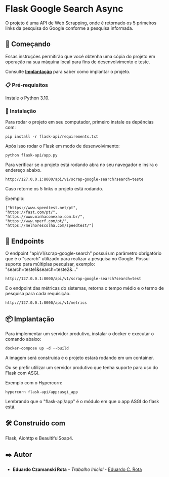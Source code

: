 # Flask Google Search Async

O projeto é uma API de Web Scrapping, onde é retornado os 5 primeiros links da pesquisa do Google conforme a pesquisa informada.

## 🚀 Começando

Essas instruções permitirão que você obtenha uma cópia do projeto em operação na sua máquina local para fins de desenvolvimento e teste.

Consulte **[Implantação](#-implanta%C3%A7%C3%A3o)** para saber como implantar o projeto.

### 📋 Pré-requisitos

Instale o Python 3.10.


### 🔧 Instalação

Para rodar o projeto em seu computador, primeiro instale os depências com:

```
pip install -r flask-api/requirements.txt
```

Após isso rodar o Flask em modo de desenvolvimento:

```
python flask-api/app.py
```

Para verificar se o projeto está rodando abra no seu navegador e insira o endereço abaixo.

```
http://127.0.0.1:8000/api/v1/scrap-google-search?search=teste
```

Caso retorne os 5 links o projeto está rodando.

Exemplo:
```
["https://www.speedtest.net/pt",
"https://fast.com/pt/",
"https://www.minhaconexao.com.br/",
"https://www.nperf.com/pt/",
"https://melhorescolha.com/speedtest/"]
```

## 📄 Endpoints
O endpoint "api/v1/scrap-google-search" possui um parâmetro obrigatório que é o "search" utilizado para realizar a pesquisa no Google.
Possui suporte para múltiplas pesquisar, exemplo: "search=teste1&search=teste2&..."

```
http://127.0.0.1:8000/api/v1/scrap-google-search?search=test
```

E o endpoint das métricas do sistemas, retorna o tempo médio e o termo de pesquisa para cada requisição.
```
http://127.0.0.1:8000/api/v1/metrics
```

## 📦 Implantação

Para implementar um servidor produtivo, instalar o docker e executar o comando abaixo:

```
docker-compose up -d --build
```

A imagem será construida e o projeto estará rodando em um container.

Ou se prefir utilizar um servidor produtivo que tenha suporte para uso do Flask com ASGI.

Exemplo com o Hypercorn:

```
hypercorn flask-api/app:asgi_app
```

Lembrando que o "flask-api/app" é o módulo em que o app ASGI do flask está.

## 🛠️ Construído com

Flask, Aiohttp e BeaultifulSoap4.


## ✒️ Autor

* **Eduardo Czamanski Rota** - *Trabalho Inicial* - [Eduardo C. Rota](https://github.com/quesmues)
